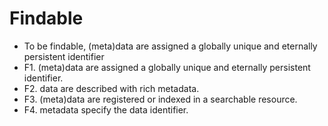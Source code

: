 # Findable
* To be findable, (meta)data are assigned a globally unique and eternally persistent identifier
* F1. (meta)data are assigned a globally unique and eternally persistent identifier.
* F2. data are described with rich metadata.
* F3. (meta)data are registered or indexed in a searchable resource.
* F4. metadata specify the data identifier.